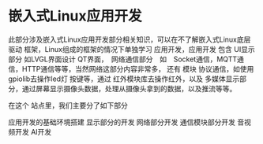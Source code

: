 # 嵌入式Linux应用开发

此部分涉及嵌入式Linux应用开发部分相关知识，可以在不了解嵌入式Linux底层驱动 框架，Linux组成的框架的情况下单独学习 应用开发，应用开发 包含 UI显示部分 如LVGL界面设计 QT界面，　网络通信部分　如　Socket通信，MQTT通信，HTTP通信等等，当然网络这部分内容非常多， 还有 模块 协议通信，如使用 gpiolib去操作led灯 按键等，通过 红外模块库去操作红外，以及 多媒体显示部分，通过屏幕显示摄像头数据，处理从摄像头拿到的数据，以及推流等等。

在这个 站点里，我们主要分了如下部分

应用开发的基础环境搭建
显示部分的开发
网络部分开发
通信模块部分开发
音视频开发
AI开发
